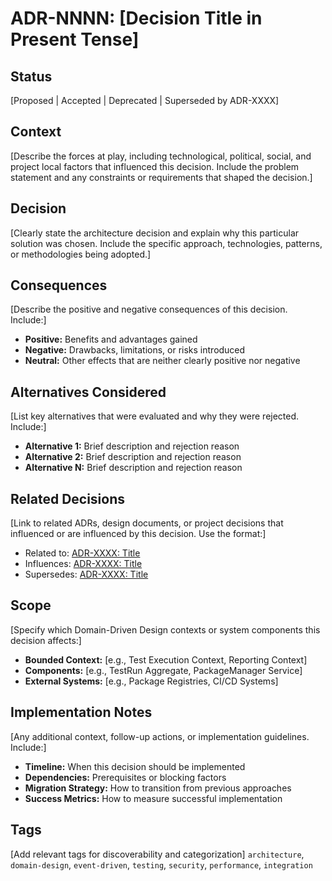 # ADR-NNNN: [Decision Title in Present Tense]

## Status
[Proposed | Accepted | Deprecated | Superseded by ADR-XXXX]

## Context
[Describe the forces at play, including technological, political, social, and project local factors that influenced this decision. Include the problem statement and any constraints or requirements that shaped the decision.]

## Decision
[Clearly state the architecture decision and explain why this particular solution was chosen. Include the specific approach, technologies, patterns, or methodologies being adopted.]

## Consequences
[Describe the positive and negative consequences of this decision. Include:]
- **Positive:** Benefits and advantages gained
- **Negative:** Drawbacks, limitations, or risks introduced
- **Neutral:** Other effects that are neither clearly positive nor negative

## Alternatives Considered
[List key alternatives that were evaluated and why they were rejected. Include:]
- **Alternative 1:** Brief description and rejection reason
- **Alternative 2:** Brief description and rejection reason
- **Alternative N:** Brief description and rejection reason

## Related Decisions
[Link to related ADRs, design documents, or project decisions that influenced or are influenced by this decision. Use the format:]
- Related to: [ADR-XXXX: Title](./XXXX-title.md)
- Influences: [ADR-XXXX: Title](./XXXX-title.md)
- Supersedes: [ADR-XXXX: Title](./XXXX-title.md)

## Scope
[Specify which Domain-Driven Design contexts or system components this decision affects:]
- **Bounded Context:** [e.g., Test Execution Context, Reporting Context]
- **Components:** [e.g., TestRun Aggregate, PackageManager Service]
- **External Systems:** [e.g., Package Registries, CI/CD Systems]

## Implementation Notes
[Any additional context, follow-up actions, or implementation guidelines. Include:]
- **Timeline:** When this decision should be implemented
- **Dependencies:** Prerequisites or blocking factors
- **Migration Strategy:** How to transition from previous approaches
- **Success Metrics:** How to measure successful implementation

## Tags
[Add relevant tags for discoverability and categorization]
`architecture`, `domain-design`, `event-driven`, `testing`, `security`, `performance`, `integration`